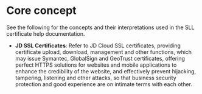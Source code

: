 # Core concept
See the following for the concepts and their interpretations used in the SLL certificate help documentation.

- **JD SSL Certificates**: Refer to JD Cloud SSL certificates, providing certificate upload, download, management and other functions, which may issue Symantec, GlobalSign and GeoTrust certificates, offering perfect HTTPS solutions for websites and mobile applications to enhance the credibility of the website, and effectively prevent hijacking, tampering, listening and other attacks, so that business security protection and good experience are on intimate terms with each other.
